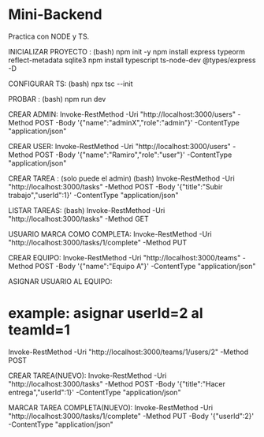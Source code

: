 # Mini-Backend
Practica con NODE y TS.

INICIALIZAR PROYECTO :
(bash)
npm init -y
npm install express typeorm reflect-metadata sqlite3
npm install typescript ts-node-dev @types/express -D


CONFIGURAR TS:
(bash)
npx tsc --init


PROBAR :
(bash)
npm run dev

CREAR ADMIN:
Invoke-RestMethod -Uri "http://localhost:3000/users" -Method POST -Body '{"name":"adminX","role":"admin"}' -ContentType "application/json"

CREAR USER:
Invoke-RestMethod -Uri "http://localhost:3000/users" -Method POST -Body '{"name":"Ramiro","role":"user"}' -ContentType "application/json"

CREAR TAREA :
(solo puede el admin)
(bash)
Invoke-RestMethod -Uri "http://localhost:3000/tasks" -Method POST -Body '{"title":"Subir trabajo","userId":1}' -ContentType "application/json"


LISTAR TAREAS:
(bash)
Invoke-RestMethod -Uri "http://localhost:3000/tasks" -Method GET

USUARIO MARCA COMO COMPLETA:
Invoke-RestMethod -Uri "http://localhost:3000/tasks/1/complete" -Method PUT


CREAR EQUIPO:
Invoke-RestMethod -Uri "http://localhost:3000/teams" -Method POST -Body '{"name":"Equipo A"}' -ContentType "application/json"


ASIGNAR USUARIO AL EQUIPO:
# example: asignar userId=2 al teamId=1
Invoke-RestMethod -Uri "http://localhost:3000/teams/1/users/2" -Method POST


CREAR TAREA(NUEVO): 
Invoke-RestMethod -Uri "http://localhost:3000/tasks" -Method POST -Body '{"title":"Hacer entrega","userId":1}' -ContentType "application/json"

MARCAR TAREA COMPLETA(NUEVO): 
Invoke-RestMethod -Uri "http://localhost:3000/tasks/1/complete" -Method PUT -Body '{"userId":2}' -ContentType "application/json"








